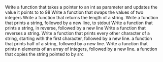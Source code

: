 Write a function that takes a pointer to an int as parameter and updates the value it points to to 98
Write a function that swaps the values of two integers
Write a function that returns the length of a string.
Write a function that prints a string, followed by a new line, to stdout
Write a function that prints a string, in reverse, followed by a new line
Write a function that reverses a string.
Write a function that prints every other character of a string, starting with the first character, followed by a new line.
a function that prints half of a string, followed by a new line.
Write a function that prints n elements of an array of integers, followed by a new line.
 a function that copies the string pointed to by src
